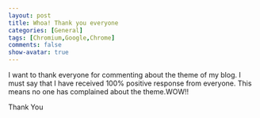 ```yaml
---
layout: post
title: Whoa! Thank you everyone
categories: [General]
tags: [Chromium,Google,Chrome]
comments: false
show-avatar: true
---
```


I want to thank everyone for commenting about the theme of my blog. I must say that I have received 100% positive response from everyone. This means no one has complained about the theme.WOW!!

Thank You